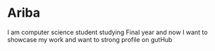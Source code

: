 # Ariba
I am computer science student studying Final year and now I want to showcase my work and want to strong profile on gutHub 
